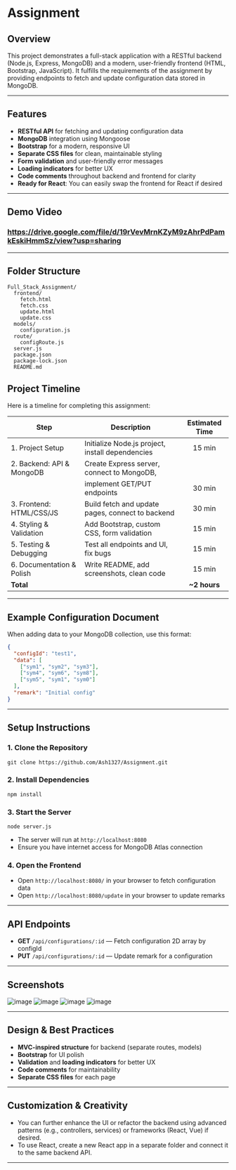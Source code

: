 # Assignment

## Overview
This project demonstrates a full-stack application with a RESTful backend (Node.js, Express, MongoDB) and a modern, user-friendly frontend (HTML, Bootstrap, JavaScript). It fulfills the requirements of the assignment by providing endpoints to fetch and update configuration data stored in MongoDB.

---

## Features
- **RESTful API** for fetching and updating configuration data
- **MongoDB** integration using Mongoose
- **Bootstrap** for a modern, responsive UI
- **Separate CSS files** for clean, maintainable styling
- **Form validation** and user-friendly error messages
- **Loading indicators** for better UX
- **Code comments** throughout backend and frontend for clarity
- **Ready for React**: You can easily swap the frontend for React if desired

---
## Demo Video

### https://drive.google.com/file/d/19rVevMrnKZyM9zAhrPdPamkEskiHmmSz/view?usp=sharing
---
## Folder Structure
```
Full_Stack_Assignment/
  frontend/
    fetch.html
    fetch.css
    update.html
    update.css
  models/
    configuration.js
  route/
    configRoute.js
  server.js
  package.json
  package-lock.json
  README.md
```
## Project Timeline
Here is a timeline for completing this assignment:

| Step                                 | Description                                      | Estimated Time |
|-------------------------------------- |--------------------------------------------------|:--------------:|
| 1. Project Setup                     | Initialize Node.js project, install dependencies  |   15 min       |
| 2. Backend: API & MongoDB            | Create Express server, connect to MongoDB,        |
|                                      | implement GET/PUT endpoints                      |   30 min       |
| 3. Frontend: HTML/CSS/JS             | Build fetch and update pages, connect to backend  |   30 min       |
| 4. Styling & Validation              | Add Bootstrap, custom CSS, form validation        |   15 min       |
| 5. Testing & Debugging               | Test all endpoints and UI, fix bugs               |   15 min       |
| 6. Documentation & Polish            | Write README, add screenshots, clean code         |   15 min       |
| **Total**                            |                                                  | **~2 hours**   |

---

## Example Configuration Document
When adding data to your MongoDB collection, use this format:
```json
{
  "configId": "test1",
  "data": [
    ["sym1", "sym2", "sym3"],
    ["sym4", "sym6", "sym8"],
    ["sym5", "sym1", "sym0"]
  ],
  "remark": "Initial config"
}
```

---

## Setup Instructions

### 1. Clone the Repository
```
git clone https://github.com/Ash1327/Assignment.git
```

### 2. Install Dependencies
```
npm install
```

### 3. Start the Server
```
node server.js
```
- The server will run at `http://localhost:8080`
- Ensure you have internet access for MongoDB Atlas connection

### 4. Open the Frontend
- Open `http://localhost:8080/` in your browser to fetch configuration data
- Open `http://localhost:8080/update` in your browser to update remarks

---

## API Endpoints
- **GET** `/api/configurations/:id` — Fetch configuration 2D array by configId
- **PUT** `/api/configurations/:id` — Update remark for a configuration

---

## Screenshots
![image](https://github.com/user-attachments/assets/18eeb60b-82c1-4fcc-99e8-f98f07ae6641)
![image](https://github.com/user-attachments/assets/a2a3335f-ca4f-47ab-8bd4-c4932d3ed374)
![image](https://github.com/user-attachments/assets/68f9112f-cf9d-4b14-9712-d2394facc480)
![image](https://github.com/user-attachments/assets/c1d96a53-839c-4781-888a-761a7bb1f72a)




---

## Design & Best Practices
- **MVC-inspired structure** for backend (separate routes, models)
- **Bootstrap** for UI polish
- **Validation** and **loading indicators** for better UX
- **Code comments** for maintainability
- **Separate CSS files** for each page

---

## Customization & Creativity
- You can further enhance the UI or refactor the backend using advanced patterns (e.g., controllers, services) or frameworks (React, Vue) if desired.
- To use React, create a new React app in a separate folder and connect it to the same backend API.

---
